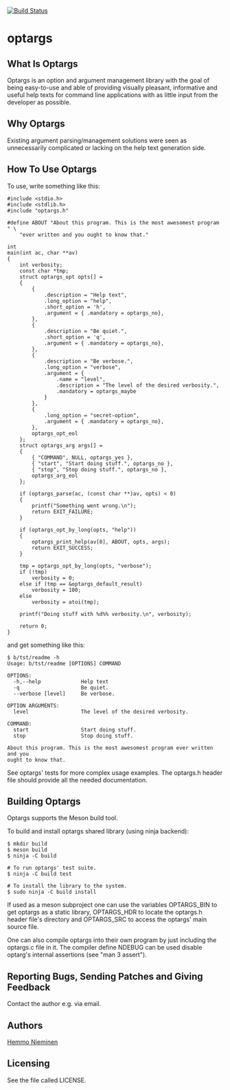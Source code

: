 [![Build Status](https://travis-ci.org/trhd/optargs.svg)](https://travis-ci.org/trhd/optargs)

optargs
=======

What Is Optargs
---------------

Optargs is an option and argument management library with the goal of
being easy-to-use and able of providing visually pleasant, informative and
useful help texts for command line applications with as little input from
the developer as possible.


Why Optargs
-----------

Existing argument parsing/management solutions were seen as unnecessarily
complicated or lacking on the help text generation side.


How To Use Optargs
------------------

To use, write something like this:

	#include <stdio.h>
	#include <stdlib.h>
	#include "optargs.h"

	#define ABOUT "About this program. This is the most awesomest program " \
		"ever written and you ought to know that."

	int
	main(int ac, char **av)
	{
		int verbosity;
		const char *tmp;
		struct optargs_opt opts[] =
		{
			{
				.description = "Help text",
				.long_option = "help",
				.short_option = 'h',
				.argument = { .mandatory = optargs_no},
			},
			{
				.description = "Be quiet.",
				.short_option = 'q',
				.argument = { .mandatory = optargs_no},
			},
			{
				.description = "Be verbose.",
				.long_option = "verbose",
				.argument = {
					.name = "level",
					.description = "The level of the desired verbosity.",
					.mandatory = optargs_maybe
				}
			},
			{
				.long_option = "secret-option",
				.argument = { .mandatory = optargs_no},
			},
			optargs_opt_eol
		};
		struct optargs_arg args[] =
		{
			{ "COMMAND", NULL, optargs_yes },
			{ "start", "Start doing stuff.", optargs_no },
			{ "stop", "Stop doing stuff.", optargs_no },
			optargs_arg_eol
		};

		if (optargs_parse(ac, (const char **)av, opts) < 0)
		{
			printf("Something went wrong.\n");
			return EXIT_FAILURE;
		}

		if (optargs_opt_by_long(opts, "help"))
		{
			optargs_print_help(av[0], ABOUT, opts, args);
			return EXIT_SUCCESS;
		}

		tmp = optargs_opt_by_long(opts, "verbose");
		if (!tmp)
			verbosity = 0;
		else if (tmp == &optargs_default_result)
			verbosity = 100;
		else
			verbosity = atoi(tmp);

		printf("Doing stuff with %d%% verbosity.\n", verbosity);

		return 0;
	}

and get something like this:

	$ b/tst/readme -h
	Usage: b/tst/readme [OPTIONS] COMMAND

	OPTIONS:
	  -h,--help             Help text
	  -q                    Be quiet.
	  --verbose [level]     Be verbose.

	OPTION ARGUMENTS:
	  level                 The level of the desired verbosity.

	COMMAND:
	  start                 Start doing stuff.
	  stop                  Stop doing stuff.

	About this program. This is the most awesomest program ever written and you
	ought to know that.

See optargs' tests for more complex usage examples. The optargs.h header
file should provide all the needed documentation.


Building Optargs
----------------

Optargs supports the Meson build tool.

To build and install optargs shared library (using ninja backend):

	$ mkdir build
	$ meson build
	$ ninja -C build

	# To run optargs' test suite.
	$ ninja -C build test

	# To install the library to the system.
	$ sudo ninja -C build install

If used as a meson subproject one can use the variables OPTARGS_BIN to get
optargs as a static library, OPTARGS_HDR to locate the optargs.h header
file's directory and OPTARGS_SRC to access the optargs' main source file.

One can also compile optargs into their own program by just including the
optargs.c file in it. The compiler define NDEBUG can be used disable
optarg's internal assertions (see "man 3 assert").


Reporting Bugs, Sending Patches and Giving Feedback
---------------------------------------------------

Contact the author e.g. via email.


Authors
-------

[Hemmo Nieminen](mailto:hemmo.nieminen@iki.fi)


Licensing
---------

See the file called LICENSE.
